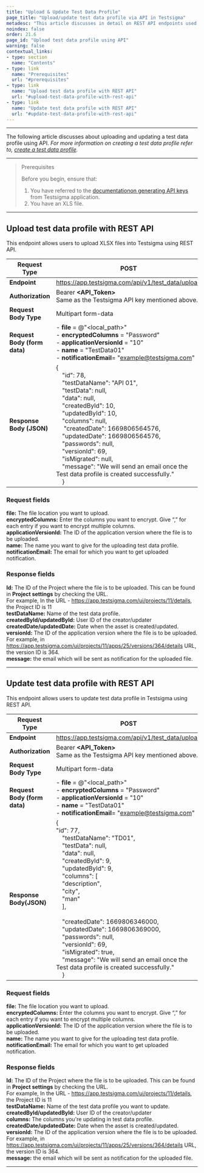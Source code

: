 ```yaml
---
title: "Upload & Update Test Data Profile"
page_title: "Upload/update test data profile via API in Testsigma"
metadesc: "This article discusses in detail on REST API endpoints used for uploading the Apps and Attachments for test data profile in Testsigma Application."
noindex: false
order: 21.6
page_id: "Upload test data profile using API"
warning: false
contextual_links:
- type: section
  name: "Contents"
- type: link
  name: "Prerequisites"
  url: "#prerequisites"
- type: link
  name: "Upload test data profile with REST API"
  url: "#upload-test-data-profile-with-rest-api"
- type: link
  name: "Update test data profile with REST API"
  url: "#update-test-data-profile-with-rest-api"
---
```


---

The following article discusses about uploading and updating a test data profile using API. *For more information on creating a test data profile refer to, [create a test data profile](https://testsigma.com/docs/test-data/create-data-profiles/).*

---

> <p id="prerequisites">Prerequisites</p>
>
> Before you begin, ensure that:
> 1. You have referred to the [documentationon generating API keys](https://testsigma.com/docs/configuration/api-keys/) from Testsigma application.
> 2. You have an XLS file.

---

## **Upload test data profile with REST API**

This endpoint allows users to upload XLSX files into Testsigma using REST API.

|**Request Type**|**POST**|
|---|---|
|**Endpoint**|https://app.testsigma.com/api/v1/test_data/upload|
|**Authorization**|Bearer **<API\_Token>**<br>Same as the Testsigma API key mentioned above.|
|**Request Body Type**|Multipart form-data|
|**Request Body (form data)**|- **file** = @"<local\_path>"<br> - **encryptedColumns** = "Password"<br> - **applicationVersionId** = "10"<br> - **name** = "TestData01"<br> - **notificationEmail**= "example@testsigma.com"|
|**Response Body (JSON)**|{<br>&emsp;"id": 78,<br>&emsp;"testDataName": "API 01",<br>&emsp;"testData": null,<br>&emsp;"data": null,<br>&emsp;"createdById": 10,<br>&emsp;"updatedById": 10,<br>&emsp;"columns": null,<br>&emsp; "createdDate": 1669806564576,<br>&emsp;"updatedDate": 1669806564576,<br>&emsp;"passwords": null,<br>&emsp;"versionId": 69,<br>&emsp;"isMigrated": null,<br>&emsp;"message": "We will send an email once the Test data profile is created successfully."<br>&emsp;}|

### **Request fields**

**file:** The file location you want to upload.<br>
**encryptedColumns:** Enter the columns you want to encrypt. Give “,” for each entry if you want to encrypt multiple columns.<br>
**applicationVersionId:** The ID of the application version where the file is to be uploaded.<br>
**name:** The name you want to give for the uploading test data profile.<br>
**notificationEmail:** The email for which you want to get uploaded notification.<br>

### **Response fields**
**Id:** The ID of the Project where the file is to be uploaded. This can be found in **Project settings** by checking the URL.<br>
For example, In the URL - https://app.testsigma.com/ui/projects/11/details, the Project ID is 11<br>
**testDataName:** Name of the test data profile.<br>
**createdById/updatedById:** User ID of the creator/updater<br>
**createdDate/updatedDate:** Date when the asset is created/updated.<br>
**versionId:** The ID of the application version where the file is to be uploaded.<br>
For example, in https://app.testsigma.com/ui/projects/11/apps/25/versions/364/details URL, the version ID is 364.<br>
**message:** the email which will be sent as notification for the uploaded file.<br>

---

## **Update test data profile with REST API**

This endpoint allows users to update test data profile in Testsigma using REST API.

|**Request Type**|POST|
|---|---|
|**Endpoint**|https://app.testsigma.com/api/v1/test_data/upload|
|**Authorization**|Bearer **<API\_Token>**<br>Same as the Testsigma API key mentioned above.|
|**Request Body Type**|Multipart form-data|
|**Request Body (form data)**|- **file** = @"<local\_path>"<br> - **encryptedColumns** = "Password"<br> - **applicationVersionId** = "10"<br> - **name** = "TestData01"<br> - **notificationEmail**= "example@testsigma.com"|
|**Response Body(JSON)**|{<br>"id": 77,<br>&emsp;"testDataName": "TD01",<br>&emsp;"testData": null,<br>&emsp;"data": null,<br>&emsp;"createdById": 9,<br>&emsp;"updatedById": 9,<br>&emsp;"columns": [ <br>&emsp;"description",<br>&emsp;"city",<br>&emsp;"man"<br>&emsp;],<br>&emsp;<br>&emsp;"createdDate": 1669806346000,<br>&emsp;"updatedDate": 1669806369000,<br>&emsp;"passwords": null,<br>&emsp;"versionId": 69,<br>&emsp;"isMigrated": true,<br>&emsp;"message": "We will send an email once the Test data profile is created successfully."<br>&emsp;}|

### **Request fields**

**file:** The file location you want to upload.<br>
**encryptedColumns:** Enter the columns you want to encrypt. Give “,” for each entry if you want to encrypt multiple columns.<br>
**applicationVersionId:** The ID of the application version where the file is to be uploaded.<br>
**name:** The name you want to give for the uploading test data profile.<br>
**notificationEmail:** The email for which you want to get uploaded notification.<br>

### **Response fields**
**Id:** The ID of the Project where the file is to be uploaded. This can be found in **Project settings** by checking the URL.<br>
For example, In the URL - https://app.testsigma.com/ui/projects/11/details, the Project ID is 11<br>
**testDataName:** Name of the test data profile you want to update.<br>
**createdById/updatedById:** User ID of the creator/updater<br>
**columns:** The columns you're updating in test data profile.<br>
**createdDate/updatedDate:** Date when the asset is created/updated.<br>
**versionId:** The ID of the application version where the file is to be uploaded.<br>
For example, in https://app.testsigma.com/ui/projects/11/apps/25/versions/364/details URL, the version ID is 364.<br>
**message:** the email which will be sent as notification for the uploaded file.<br>


---